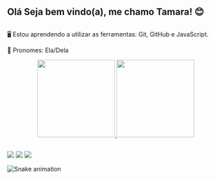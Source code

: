 ## Olá Seja bem vindo(a), me chamo Tamara! 😊 <h2>
🖥️ Estou aprendendo a utilizar as ferramentas: Git, GitHub e JavaScript.

🙂 Pronomes: Ela/Dela

<div align="center">
  <a href="https://github.com/tamara1908">
  <img height="180em" src="https://github-readme-stats.vercel.app/api?username=tamara1908&show_icons=true&theme=dracula&include_all_commits=true&count_private=true"/>
  <img height="180em" src="https://github-readme-stats.vercel.app/api/top-langs/?username=tamara1908&layout=compact&langs_count=7&theme=dracula"/>
</div>

##
 
<div>
  <a href="https://www.instagram.com/tamaragleicee/" target="_blank"><img src="https://img.shields.io/badge/-Instagram-%23E4405F?style=for-the-badge&logo=instagram&logoColor=white" target="_blank"></a>
  <a href = "mailto:tamaragleicee56@gmail.com"><img src="https://img.shields.io/badge/-Gmail-%23333?style=for-the-badge&logo=gmail&logoColor=white" target="_blank"></a>
  <a href="https://https://www.linkedin.com/in/tamara-gleice-b805a5183/" target="_blank"><img src="https://img.shields.io/badge/-LinkedIn-%230077B5?style=for-the-badge&logo=linkedin&logoColor=white" target="_blank"></a> 
 
  ![Snake animation](https://github.com/tamara1908/tamara1908/blob/output/github-contribution-grid-snake.svg)
 
</div>
